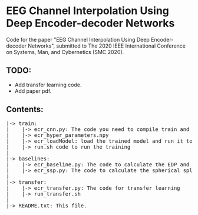 # EEG Channel Interpolation Using Deep Encoder-decoder Networks

Code for the paper "EEG Channel Interpolation Using Deep Encoder-decoder Networks", submitted to The 2020 IEEE International Conference on Systems, Man, and Cybernetics (SMC 2020).

## TODO:
- Add transfer learning code.
- Add paper pdf.

## Contents:
<pre>
|-> train:  
|    |-> ecr_cnn.py: The code you need to compile train and run the neural networks  
|    |-> ecr_hyper_parameters.npy
|    |-> ecr_loadModel: load the trained model and run it to interpolate on non-training data.
|    |-> run.sh code to run the training 
|  
|-> baselines:  
|    |-> ecr_baseline.py: The code to calculate the EDP and EGL baselines.  
|    |-> ecr_ssp.py: The code to calculate the spherical splines baseline.  
|  
|-> transfer:
|    |-> ecr_transfer.py: The code for transfer learning
|    |-> run_transfer.sh
|
|-> README.txt: This file.
</pre>
